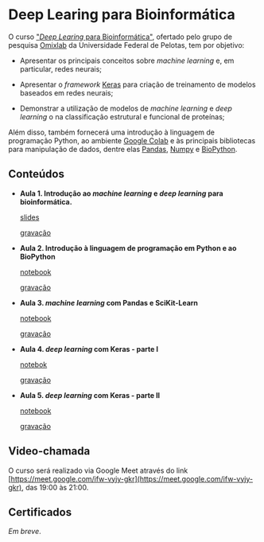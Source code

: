 # Deep Learing para Bioinformática

O curso ["*Deep Learing* para Bioinformática"](https://omixlab.github.io/curso-deep-learning-para-bioinformatica-2023/), ofertado pelo grupo de pesquisa [Omixlab](https://github.com/omixlab) da Universidade Federal de Pelotas, tem por objetivo:

- Apresentar os principais conceitos sobre *machine learning* e, em particular, redes neurais;

- Apresentar o *framework* [Keras](https://keras.io/) para criação de treinamento de modelos baseados em redes neurais;

- Demonstrar a utilização de modelos de *machine learning* e *deep learning* o na classificação estrutural e funcional de proteínas;

Além disso, também fornecerá uma introdução à linguagem de programação Python, ao ambiente [Google Colab](https://colab.research.google.com/) e às principais bibliotecas para manipulação de dados, dentre elas [Pandas](https://pandas.pydata.org/), [Numpy](https://numpy.org/) e [BioPython](https://biopython.org/).

## Conteúdos

- **Aula 1. Introdução ao *machine learning* e *deep learning* para bioinformática.** 
    
    [slides](https://docs.google.com/presentation/d/1eXvyRbIUKoxw9zMv-fcDHgrpa4NPBmymJ4qBHcV5aFQ/edit?usp=sharing)

    [gravação](https://drive.google.com/file/d/1dJ3z_zPqe_EGo_OwR6GX0Zy8-3D1c7Ah/view?usp=sharing)

- **Aula 2. Introdução à linguagem de programação em Python e ao BioPython**

    [notebook](https://colab.research.google.com/drive/1PCDRpXX-_jXy9TMd26gV9W-7_49_nT0E?usp=sharing)

    [gravação](https://drive.google.com/file/d/1S6LbuulDwEaV7QEcUUJUvwhTZnhXV86F/view?usp=sharing)

- **Aula 3. *machine learning* com Pandas e SciKit-Learn**

    [notebook](https://colab.research.google.com/drive/1oIvEDBqC06-AmvIE_yibxmC3pONJiwFm?usp=sharing)

    [gravação](https://drive.google.com/file/d/1BOmJhYI0pP_qpi_mzcxLqHNGYOaph_GZ/view?usp=sharing)

- **Aula 4. *deep learning* com Keras - parte I**

    [notebok](https://colab.research.google.com/drive/1ACEa5cyuFRLV4x1_RFTkp7hd02ChqV5y?usp=sharing)

    [gravação](https://drive.google.com/file/d/1bAsJOX2tDg6Oa5mYa_CGTLPdexKrVTDG/view?usp=sharing)

- **Aula 5. *deep learning* com Keras - parte II**

    [notebook](https://colab.research.google.com/drive/1aBMYf_XYTtSDqKMcQU_j6QeWJ7kIZEG6?usp=sharing)
    
    [gravação](https://drive.google.com/file/d/1Te_sjUmCDRBYWrKHOruCcN6UF-rRk8Yy/view?usp=sharing)

## Video-chamada

O curso será realizado via Google Meet através do link [https://meet.google.com/ifw-vyjy-gkr](https://meet.google.com/ifw-vyjy-gkr), das 19:00 às 21:00.

## Certificados

*Em breve*.

